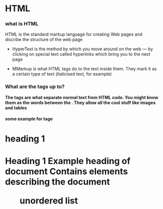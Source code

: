 # HTML
### what is **HTML**

HTML is the standard markup language for creating Web pages and discribe the structure of the web page 

* HyperText is the method by which you move around on the web — by clicking on special text called hyperlinks which bring you to the next page

* MMarkup is what HTML tags do to the text inside them. They mark it as a certain type of text (italicised text, for example)

### What are the tags up to?

**The tags are what separate normal text from HTML code. You might know them as the words between the <angle-brackets>. They allow all the cool stuff like images and tables**

#### some example for tage

<H1>	heading 1 <H1>Heading 1 Example	
<HEAD>	heading of document	<HEAD>Contains elements describing the document

<UL>	unordered list	




